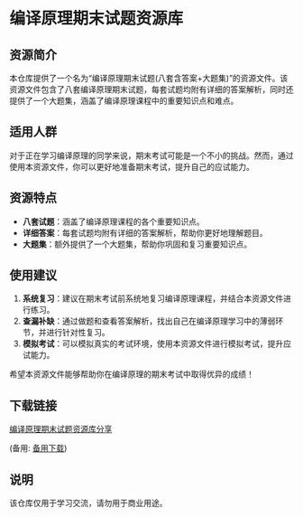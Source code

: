 # 编译原理期末试题资源库

## 资源简介

本仓库提供了一个名为“编译原理期末试题(八套含答案+大题集)”的资源文件。该资源文件包含了八套编译原理期末试题，每套试题均附有详细的答案解析，同时还提供了一个大题集，涵盖了编译原理课程中的重要知识点和难点。

## 适用人群

对于正在学习编译原理的同学来说，期末考试可能是一个不小的挑战。然而，通过使用本资源文件，你可以更好地准备期末考试，提升自己的应试能力。

## 资源特点

- **八套试题**：涵盖了编译原理课程的各个重要知识点。
- **详细答案**：每套试题均附有详细的答案解析，帮助你更好地理解题目。
- **大题集**：额外提供了一个大题集，帮助你巩固和复习重要知识点。

## 使用建议

1. **系统复习**：建议在期末考试前系统地复习编译原理课程，并结合本资源文件进行练习。
2. **查漏补缺**：通过做题和查看答案解析，找出自己在编译原理学习中的薄弱环节，并进行针对性复习。
3. **模拟考试**：可以模拟真实的考试环境，使用本资源文件进行模拟考试，提升应试能力。

希望本资源文件能够帮助你在编译原理的期末考试中取得优异的成绩！

## 下载链接
[编译原理期末试题资源库分享](https://pan.quark.cn/s/22bb79902f29) 

(备用: [备用下载](https://pan.baidu.com/s/1jHo6p5yp6SsakmirPgAnUw?pwd=1234))

## 说明

该仓库仅用于学习交流，请勿用于商业用途。

